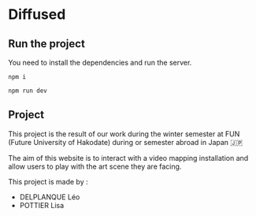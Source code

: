 # Diffused

## Run the project

You need to install the dependencies and run the server.

```
npm i
```

```
npm run dev
```

## Project

This project is the result of our work during the winter semester at FUN (Future University of Hakodate) during or semester abroad in Japan 🇯🇵

The aim of this website is to interact with a video mapping installation and allow users to play with the art scene they are facing.

This project is made by :

- DELPLANQUE Léo
- POTTIER Lisa
